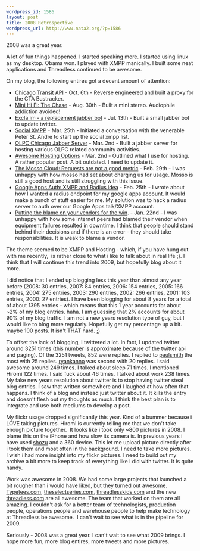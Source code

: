 ```yaml
--- 
wordpress_id: 1586
layout: post
title: 2008 Retrospective
wordpress_url: http://www.nata2.org/?p=1586
---
```

2008 was a great year.

A lot of fun things happened. I started speaking more. I started using linux as my desktop. Obama won. I played with XMPP manically. I built some neat applications and Threadless continued to be awesome.

On my blog, the following entires got a decent amount of attention:
<ul>
	<li><a href="http://www.nata2.org/2008/10/06/chicago-transit-api/">Chicago Transit API</a> - Oct. 6th - Reverse engineered and built a proxy for the CTA Bustracker.</li>
	<li><a href="http://www.nata2.org/2008/08/30/mini-hi-fi-the-chase/">Mini Hi Fi: The Chase</a> - Aug. 30th - Built a mini stereo. Audiophile addiction avoided!</li>
	<li><a href="http://www.nata2.org/2008/07/13/exclaim-a-replacement-jabber-bot/">Excla.im - a replacement jabber bot</a> - Jul. 13th - Built a small jabber bot to update twitter.</li>
	<li><a href="http://www.nata2.org/2008/03/25/social-xmpp/">Social XMPP</a> - Mar. 25th - Initiated a conversation with the venerable Peter St. Andre to start up the social xmpp list.</li>
	<li><a href="http://www.nata2.org/2008/03/02/olpc-chicago-jabber-server/">OLPC Chicago Jabber Server</a> - Mar. 2nd - Built a jabber server for hosting various OLPC related community activities.</li>
	<li><a href="http://www.nata2.org/2008/03/02/awesome-hosting-options/">Awesome Hosting Options</a> - Mar. 2nd - Outlined what I use for hosting. A rather popular post. A bit outdated. I need to update it.</li>
	<li><a href="http://www.nata2.org/2008/02/29/the-mosso-cloud-how-requests-are-not-a-good-metric/">The Mosso Cloud: Requests are not a good metric</a> - Feb. 29th - I was unhappy with how mosso had set about charging us for usage. Mosso is still a good host and is still struggling with this issue.</li>
	<li><a href="http://www.nata2.org/2008/02/25/google-apps-auth-xmpp-and-radius-idea/">Google Apps Auth: XMPP and Radius idea</a> - Feb. 25th - I wrote about how I wanted a radius endpoint for my google apps account. It would make a bunch of stuff easier for me. My solution was to hack a radius server to auth over our Google Apps talk/XMPP account.</li>
	<li><a href="http://www.nata2.org/2008/01/22/putting-the-blame-on-your-vendors-for-the-win/">Putting the blame on your vendors for the win</a>. - Jan. 22nd - I was unhappy with how some internet peers had blamed their vendor when equipment failures resulted in downtime. I think that people should stand behind their decisions and if there is an error - they should take responsibilities. It is weak to blame a vendor.</li>
</ul>
The theme seemed to be XMPP and Hosting - which, if you have hung out with me recently,  is rather close to what i like to talk about in real life ;). I think that I will continue this trend into 2009, but hopefully blog about it more.

I did notice that I ended up blogging less this year than almost any year before (2008: 30 entries, 2007: 84 entries, 2006: 154 entries, 2005: 166 entries, 2004: 275 entries, 2003: 290 entries, 2002: 266 entries, 2001: 103 entries, 2000: 27 entries). I have been blogging for about 8 years for a  total of about 1395 entries - which means that this 1 year accounts for about ~2% of my blog entries. haha. I am guessing that 2% accounts for about 90% of my blog traffic. I am not a new years resolution type of guy, but I would like to blog more regularly. Hopefully get my percentage up a bit. maybe 100 posts. It isn't THAT hard. ;)

To offset the lack of blogging, I twittered a lot. In fact, I updated twitter around 3251 times (this number is approximate because of the twitter api and paging). Of the 3251 tweets, 852 were replies. I replied to <a href="http://twitter.com/paulsmith">paulsmith</a> the most with 25 replies. <a href="http://twitter.com/ryankanno">ryankanno</a> was second with 20 replies. I said awesome around 249 times. I talked about sleep 71 times. I mentioned Hiromi 122 times. I said fuck about 46 times. I talked about work 238 times.  My fake new years resolution about twitter is to stop having twitter steal blog entries. I saw that written somewhere and I laughed at how often that happens. I think of a blog and instead just twitter about it. It kills the entry and doesn't flesh out my thoughts as much. I think the best plan is to integrate and use both mediums to develop a post.

My flickr usage dropped significantly this year. Kind of a bummer because i LOVE taking pictures. Hiromi is currently telling me that we don't take enough picture together.  It looks like i took only ~800 pictures in 2008. I blame this on the iPhone and how slow its camera is. In previous years i have used <a href="http://shozu.com">shozu</a> and a 360 device. This let me upload picture directly after i took them and most often in the background. I need to take more pictures. I wish i had more insight into my flickr pictures. I need to build out my archive a bit more to keep track of everything like i did with twitter. It is quite handy.

Work was awesome in 2008. We had some large projects that launched a bit rougher than i would have liked, but they turned out awesome. <a href="http://typetees.com">Typetees.com</a>, <a href="http://theselectseries.com">theselectseries.com</a>, <a href="http://threadlesskids.com">threadlesskids.com</a> and the new <a href="http://threadless.com">threadless.com</a> are all awesome. The team that worked on them are all amazing. I couldn't ask for a better team of technologists, production people, operations people and warehouse people to help make technology at Threadless be awesome.  I can't wait to see what is in the pipeline for 2009.

Seriously - 2008 was a great year. I can't wait to see what 2009 brings. I hope more fun, more blog entires, more tweets and more pictures.
